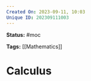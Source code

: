 ```yaml
---
Created On: 2023-09-11, 10:03
Unique ID: 202309111003
---
```

**Status:** #moc 

**Tags:** [[Mathematics]]

# Calculus
